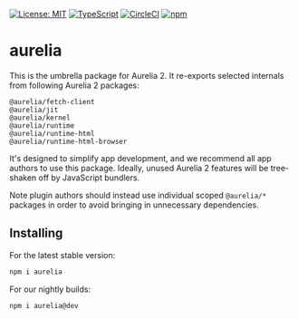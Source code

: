 [![License: MIT](https://img.shields.io/badge/License-MIT-yellow.svg)](https://opensource.org/licenses/MIT)
[![TypeScript](https://img.shields.io/badge/%3C%2F%3E-TypeScript-%230074c1.svg)](http://www.typescriptlang.org/)
[![CircleCI](https://circleci.com/gh/aurelia/aurelia.svg?style=shield)](https://circleci.com/gh/aurelia/aurelia)
[![npm](https://img.shields.io/npm/v/aurelia.svg?maxAge=3600)](https://www.npmjs.com/package/aurelia)
# aurelia

This is the umbrella package for Aurelia 2. It re-exports selected internals from following Aurelia 2 packages:

```
@aurelia/fetch-client
@aurelia/jit
@aurelia/kernel
@aurelia/runtime
@aurelia/runtime-html
@aurelia/runtime-html-browser
```

It's designed to simplify app development, and we recommend all app authors to use this package. Ideally, unused Aurelia 2 features will be tree-shaken off by JavaScript bundlers.

Note plugin authors should instead use individual scoped `@aurelia/*` packages in order to avoid bringing in unnecessary dependencies.

## Installing

For the latest stable version:

```bash
npm i aurelia
```

For our nightly builds:

```bash
npm i aurelia@dev
```
